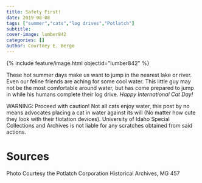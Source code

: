 ```yaml
---
title: Safety First!
date: 2019-08-08
tags: ["summer","cats","log drives","Potlatch"]
subtitle: 
cover-image: lumber842
categories: []
author: Courtney E. Berge
---
```


{% include feature/image.html objectid="lumber842" %}

These hot summer days make us want to jump in the nearest lake or river. Even our feline friends are aching for some cool water. This little guy may not be the most comfortable around water, but has come prepared to jump in while his humans complete their log drive. *Happy International Cat Day!*

WARNING: Proceed with caution! Not all cats enjoy water, this post by no means advocates placing a cat in water against its will (No matter how cute they look with their flotation devices). University of Idaho Special Collections and Archives is not liable for any scratches obtained from said actions.

# Sources

Photo Courtesy the Potlatch Corporation Historical Archives, MG 457